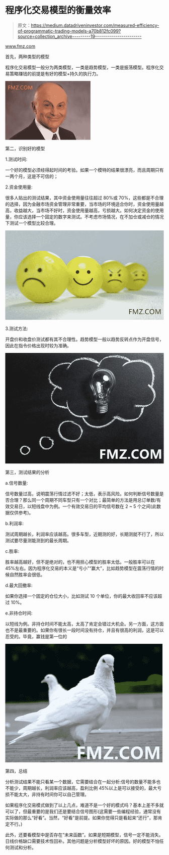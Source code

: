 # 程序化交易模型的衡量效率

> 原文：<https://medium.datadriveninvestor.com/measured-efficiency-of-programmatic-trading-models-a70b812fc099?source=collection_archive---------19----------------------->

www.fmz.com

首先，两种类型的模型

程序化交易模型一般分为两类模型，一类是趋势模型，一类是振荡模型。程序化交易策略赚钱的前提是有好的模型+持久的执行力。

![](img/43039572bd4a17035493e872c3d01c07.png)

第二，识别好的模型

1.测试时间:

一个好的模型必须经得起时间的考验。如果一个模特的结果很漂亮，而且周期只有一两个月，这是不可信的；

2.资金使用量:

很多人贴出的测试结果，其中资金使用量往往超过 80%或 70%，这些都是不合理的选择，因为金融市场资金管理非常重要，当市场的环境适合你时，资金使用量越高，收益越大，当市场不好时，资金使用量越高，亏损越大。如何决定资金的使用量，你应该选择一个固定的数字来测试。不考虑市场情况，在不加仓或减仓的情况下测试一个模型比较合理。

![](img/9c569ab7850d7cc45e910646230c1862.png)

3.测试方法:

开盘价和收盘价测试都有其不合理性。趋势模型一般以趋势反转点作为开盘信号，因此在指令价格出现时较为准确。

![](img/c446ce0d9cf9287b07ae11e4e0dcfb9f.png)

第三，测试结果的分析

a.信号数量:

信号数量过高，说明震荡行情过滤不好；太低，表示高风险。如何判断信号数量是否合理？那么同一个周期不同车型只有一个对比；最简单的方法是用总订单数/有效交易日，以短线盘中为例。一个有效交易日的平均信号数在 2 ~ 5 个之间(此数据仅供参考)。

b.利润率:

测试周期越长，利润率应该越高。很多车型，近期测的好，长期测就不行了，所以测试要尽量测能测到的最长周期。

c.胜率:

胜率越高越好，但不是绝对的，也不用担心模型的胜率太低。一般胜率可以在 45%左右。因为程序化交易的本义是“亏小”“赢大”，比如趋势模型在震荡行情的时候自然胜率会很低。

d.最大回撤率:

如果你选择一个固定的仓位大小，比如测试 10 个单位，你的最大收回率不应该超过 10%。

e.非持仓时间:

以短线为例。非持仓时间不能太高，太高了肯定会错过大机会。另一方面，这方面也不是最重要的。如果你有很长一段时间没有持仓，并且有很高的利润，这是可以忍受的。毕竟，赢钱是第一位的

![](img/b8a556a7f8bc2ffef6c1b171328a3ace.png)

第四，总结

分析测试结果不能只看某一个数据，它需要结合在一起分析:信号的数量不能多也不能少，周期越长，利润率应该越高，盈利比例 45%以上是可以接受的，最大亏损不能太大，非持有时间你可以自己管理。

如果程序化交易模式做到了以上几点，难道不是一个好的模式吗？基本上差不多就可以了，但最重要的是我们还是要结合信号图形(这需要一些编程经验，通常没有实际做的那么“好看”。当然，“好看”是前提。如果你觉得只是看起来“还行”，那肯定不行。)

此外，还要看模型中是否存在“未来函数”。如果是短期模型，信号一定不能消失。日线价格缺口需要技术性回补。其他问题是分析模型好坏的原因。好的模型不怕任何测试和分析。